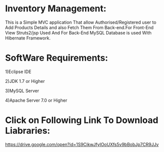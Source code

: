 # Inventory Management:
This is a Simple MVC application That allow Authorised/Registered user to Add Products Details and also Fetch Them From Back-end.For Front-End View Struts2/jsp Used And For Back-End MySQL Database is used With Hibernate Framework.

# SoftWare Requirements:
1)Eclipse IDE

2)JDK 1.7 or Higher

3)MySQL Server

4)Apache Server 7.0 or Higher

# Click on Following Link To Download Liabraries:
https://drive.google.com/open?id=1S9CikwJfyIOoUXfs5v9bBobJp7CR9JJv
